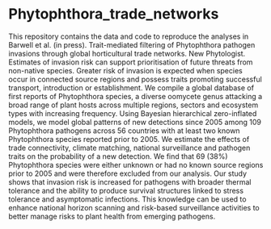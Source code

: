 # Phytophthora_trade_networks
This repository contains the data and code to reproduce the analyses in Barwell et al. (in press). Trait-mediated filtering of Phytophthora pathogen invasions through global horticultural trade networks. New Phytologist.
Estimates of invasion risk can support prioritisation of future threats from non-native species. Greater risk of invasion is expected when species occur in connected source regions and possess traits promoting successful transport, introduction or establishment. 
We compile a global database of first reports of Phytophthora species, a diverse oomycete genus attacking a broad range of plant hosts across multiple regions, sectors and ecosystem types with increasing frequency. Using Bayesian hierarchical zero-inflated models, we model global patterns of new detections since 2005 among 109 Phytophthora pathogens across 56 countries with at least two known Phytophthora species reported prior to 2005. We estimate the effects of trade connectivity, climate matching, national surveillance and pathogen traits on the probability of a new detection. We find that 69 (38%) Phytophthora species were either unknown or had no known source regions prior to 2005 and were therefore excluded from our analysis. Our study shows that invasion risk is increased for pathogens with broader thermal tolerance and the ability to produce survival structures linked to stress tolerance and asymptomatic infections. This knowledge can be used to enhance national horizon scanning and risk-based surveillance activities to better manage risks to plant health from emerging pathogens.
